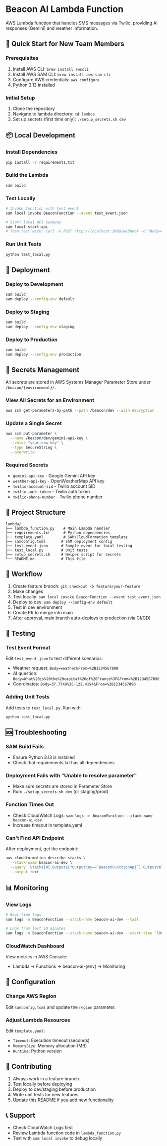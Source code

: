 # Beacon AI Lambda Function

AWS Lambda function that handles SMS messages via Twilio, providing AI responses (Gemini) and weather information.

## 🚀 Quick Start for New Team Members

### Prerequisites

1. Install AWS CLI: `brew install awscli`
2. Install AWS SAM CLI: `brew install aws-sam-cli`
3. Configure AWS credentials: `aws configure`
4. Python 3.13 installed

### Initial Setup

1. Clone the repository
2. Navigate to lambda directory: `cd lambda`
3. Set up secrets (first time only): `./setup_secrets.sh dev`

## 📦 Local Development

### Install Dependencies

```bash
pip install -r requirements.txt
```

### Build the Lambda

```bash
sam build
```

### Test Locally

```bash
# Invoke function with test event
sam local invoke BeaconFunction --event test_event.json

# Start local API Gateway
sam local start-api
# Then test with: curl -X POST http://localhost:3000/webhook -d "Body=weather&From=+1234567890"
```

### Run Unit Tests

```bash
python test_local.py
```

## 🚢 Deployment

### Deploy to Development

```bash
sam build
sam deploy --config-env default
```

### Deploy to Staging

```bash
sam build
sam deploy --config-env staging
```

### Deploy to Production

```bash
sam build
sam deploy --config-env production
```

## 🔐 Secrets Management

All secrets are stored in AWS Systems Manager Parameter Store under `/beacon/{environment}/`.

### View All Secrets for an Environment

```bash
aws ssm get-parameters-by-path --path /beacon/dev --with-decryption
```

### Update a Single Secret

```bash
aws ssm put-parameter \
  --name /beacon/dev/gemini-api-key \
  --value "your-new-key" \
  --type SecureString \
  --overwrite
```

### Required Secrets

- `gemini-api-key` - Google Gemini API key
- `weather-api-key` - OpenWeatherMap API key
- `twilio-account-sid` - Twilio account SID
- `twilio-auth-token` - Twilio auth token
- `twilio-phone-number` - Twilio phone number

## 📁 Project Structure

```
lambda/
├── lambda_function.py    # Main Lambda handler
├── requirements.txt      # Python dependencies
├── template.yaml         # SAM/CloudFormation template
├── samconfig.toml       # SAM deployment config
├── test_event.json      # Sample event for local testing
├── test_local.py        # Unit tests
├── setup_secrets.sh     # Helper script for secrets
└── README.md            # This file
```

## 🔄 Workflow

1. Create feature branch: `git checkout -b feature/your-feature`
2. Make changes
3. Test locally: `sam local invoke BeaconFunction --event test_event.json`
4. Deploy to dev: `sam deploy --config-env default`
5. Test in dev environment
6. Create PR to merge into main
7. After approval, main branch auto-deploys to production (via CI/CD)

## 🧪 Testing

### Test Event Format

Edit `test_event.json` to test different scenarios:

- Weather request: `Body=weather&From=%2B1234567890`
- AI question: `Body=What%20is%20the%20capital%20of%20France%3F&From=%2B1234567890`
- Coordinates: `Body=37.7749%2C-122.4194&From=%2B1234567890`

### Adding Unit Tests

Add tests to `test_local.py`. Run with:

```bash
python test_local.py
```

## 🆘 Troubleshooting

### SAM Build Fails

- Ensure Python 3.13 is installed
- Check that requirements.txt has all dependencies

### Deployment Fails with "Unable to resolve parameter"

- Make sure secrets are stored in Parameter Store
- Run: `./setup_secrets.sh dev` (or staging/prod)

### Function Times Out

- Check CloudWatch Logs: `sam logs -n BeaconFunction --stack-name beacon-ai-dev`
- Increase timeout in template.yaml

### Can't Find API Endpoint

After deployment, get the endpoint:

```bash
aws cloudformation describe-stacks \
  --stack-name beacon-ai-dev \
  --query 'Stacks[0].Outputs[?OutputKey==`BeaconFunctionApi`].OutputValue' \
  --output text
```

## 📊 Monitoring

### View Logs

```bash
# Real-time logs
sam logs -n BeaconFunction --stack-name beacon-ai-dev --tail

# Logs from last 10 minutes
sam logs -n BeaconFunction --stack-name beacon-ai-dev --start-time '10min ago'
```

### CloudWatch Dashboard

View metrics in AWS Console:

- Lambda → Functions → beacon-ai-{env} → Monitoring

## 🔧 Configuration

### Change AWS Region

Edit `samconfig.toml` and update the `region` parameter.

### Adjust Lambda Resources

Edit `template.yaml`:

- `Timeout`: Execution timeout (seconds)
- `MemorySize`: Memory allocation (MB)
- `Runtime`: Python version

## 🤝 Contributing

1. Always work in a feature branch
2. Test locally before deploying
3. Deploy to dev/staging before production
4. Write unit tests for new features
5. Update this README if you add new functionality

## 📞 Support

- Check CloudWatch Logs first
- Review Lambda function code in `lambda_function.py`
- Test with `sam local invoke` to debug locally
